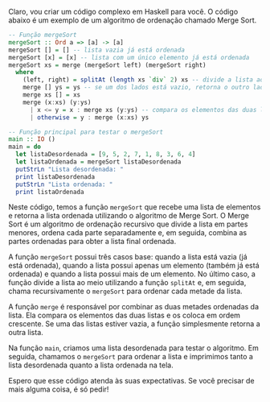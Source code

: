 Claro, vou criar um código complexo em Haskell para você. O código abaixo é um exemplo de um algoritmo de ordenação chamado Merge Sort.

```haskell
-- Função mergeSort
mergeSort :: Ord a => [a] -> [a]
mergeSort [] = [] -- lista vazia já está ordenada
mergeSort [x] = [x] -- lista com um único elemento já está ordenada
mergeSort xs = merge (mergeSort left) (mergeSort right)
  where
    (left, right) = splitAt (length xs `div` 2) xs -- divide a lista ao meio
    merge [] ys = ys -- se um dos lados está vazio, retorna o outro lado
    merge xs [] = xs
    merge (x:xs) (y:ys)
      | x <= y = x : merge xs (y:ys) -- compara os elementos das duas listas
      | otherwise = y : merge (x:xs) ys

-- Função principal para testar o mergeSort
main :: IO ()
main = do
  let listaDesordenada = [9, 5, 2, 7, 1, 8, 3, 6, 4]
  let listaOrdenada = mergeSort listaDesordenada
  putStrLn "Lista desordenada: "
  print listaDesordenada
  putStrLn "Lista ordenada: "
  print listaOrdenada
```

Neste código, temos a função `mergeSort` que recebe uma lista de elementos e retorna a lista ordenada utilizando o algoritmo de Merge Sort. O Merge Sort é um algoritmo de ordenação recursivo que divide a lista em partes menores, ordena cada parte separadamente e, em seguida, combina as partes ordenadas para obter a lista final ordenada.

A função `mergeSort` possui três casos base: quando a lista está vazia (já está ordenada), quando a lista possui apenas um elemento (também já está ordenada) e quando a lista possui mais de um elemento. No último caso, a função divide a lista ao meio utilizando a função `splitAt` e, em seguida, chama recursivamente o `mergeSort` para ordenar cada metade da lista.

A função `merge` é responsável por combinar as duas metades ordenadas da lista. Ela compara os elementos das duas listas e os coloca em ordem crescente. Se uma das listas estiver vazia, a função simplesmente retorna a outra lista.

Na função `main`, criamos uma lista desordenada para testar o algoritmo. Em seguida, chamamos o `mergeSort` para ordenar a lista e imprimimos tanto a lista desordenada quanto a lista ordenada na tela.

Espero que esse código atenda às suas expectativas. Se você precisar de mais alguma coisa, é só pedir!
